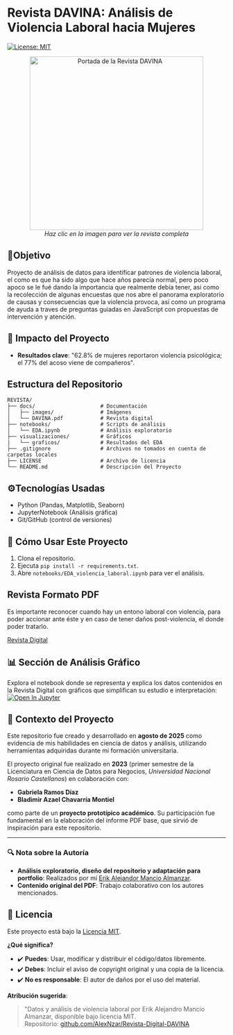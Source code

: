 
# Revista DAVINA: Análisis de Violencia Laboral hacia Mujeres  
[![License: MIT](https://img.shields.io/badge/License-MIT-yellow.svg)](https://opensource.org/licenses/MIT)  

<p align="center">
  <a href="https://github.com/AlexNzar/Revista-Digital-DAVINA/blob/main/docs/DAVINA.pdf">
    <img src="docs/images/Portada_revista.png" alt="Portada de la Revista DAVINA" width="400"/>
  </a>
  <br>
  <em>Haz clic en la imagen para ver la revista completa</em>
</p>
 

## 🔎Objetivo  
Proyecto de análisis de datos para identificar patrones de violencia laboral, el como es que ha sido algo que hace años parecía normal,  pero poco apoco se le fué dando la importancia que realmente debía tener, asi como la recolección de algunas encuestas que nos abre el panorama exploratorio de causas y consecuencias que la violencia provoca, así como un programa de ayuda a traves de preguntas guiadas en JavaScript con propuestas de intervención y atención.  


## 📌 Impacto del Proyecto  
- **Resultados clave**: "62.8% de mujeres reportaron violencia psicológica; el 77% del acoso viene de compañeros".

  
## Estructura del Repositorio  

```
REVISTA/
├── docs/                     # Documentación
│   ├── images/               # Imágenes
│   └── DAVINA.pdf            # Revista digital
├── notebooks/                # Scripts de análisis
│   └── EDA.ipynb             # Análisis exploratorio
├── visualizaciones/          # Gráficos
|   └── graficos/             # Resultados del EDA
├── .gitignore                # Archivos no tomados en cuenta de carpetas locales  
├── LICENSE                   # Archivo de licencia
└── README.md                 # Descripción del Proyecto
```


## ⚙Tecnologías Usadas
- Python (Pandas, Matplotlib, Seaborn)
- JupyterNotebook (Análisis gráfica)
- Git/GitHub (control de versiones)  


## 🚀 Cómo Usar Este Proyecto  
1. Clona el repositorio.  
2. Ejecuta `pip install -r requirements.txt`.  
3. Abre `notebooks/EDA_violencia_laboral.ipynb` para ver el análisis. 


## Revista Formato PDF
Es importante reconocer cuando hay un entono laboral con violencia, para poder accionar ante éste y en caso de tener daños post-violencia, el donde poder tratarlo.

[Revista Digital](https://github.com/AlexNzar/Revista-Digital-DAVINA/blob/main/docs/DAVINA.pdf)


## 📊 Sección de Análisis Gráfico 
Explora el notebook donde se representa y explica los datos contenidos en la Revista Digital con gráficos que simplifican su estudio e interpretación:  
[![Open In Jupyter](https://img.shields.io/badge/Jupyter-Open%20Notebook-blue)](notebooks/EDA.ipynb)


## 📜 Contexto del Proyecto  
Este repositorio fue creado y desarrollado en **agosto de 2025** como evidencia de mis habilidades en ciencia de datos y análisis, utilizando herramientas adquiridas durante mi formación universitaria.  

El proyecto original fue realizado en **2023** (primer semestre de la Licenciatura en Ciencia de Datos para Negocios, *Universidad Nacional Rosario Castellanos*) en colaboración con:  
- **Gabriela Ramos Díaz**  
- **Bladimir Azael Chavarría Montiel**  

como parte de un **proyecto prototípico académico**. Su participación fue fundamental en la elaboración del informe PDF base, que sirvió de inspiración para este repositorio.  

---  
### 🔍 Nota sobre la Autoría  
- **Análisis exploratorio, diseño del repositorio y adaptación para portfolio**: Realizados por mí [Erik Alejandor Mancio Almanzar](https://github.com/AlexNzar).  
- **Contenido original del PDF**: Trabajo colaborativo con los autores mencionados.  


## 📜 Licencia  

Este proyecto está bajo la [Licencia MIT](LICENSE).  

**¿Qué significa?**  
- ✔️ **Puedes**: Usar, modificar y distribuir el código/datos libremente.  
- ✔️ **Debes**: Incluir el aviso de copyright original y una copia de la licencia.  
- ✔️ **No es responsable**: El autor de daños por el uso del material.  

**Atribución sugerida**:  
> "Datos y análisis de violencia laboral por Erik Alejandro Mancio Almanzar, disponible bajo licencia MIT.  
> Repositorio: [github.com/AlexNzar/Revista-Digital-DAVINA](https://github.com/AlexNzar/Revista-Digital-DAVINA)  
